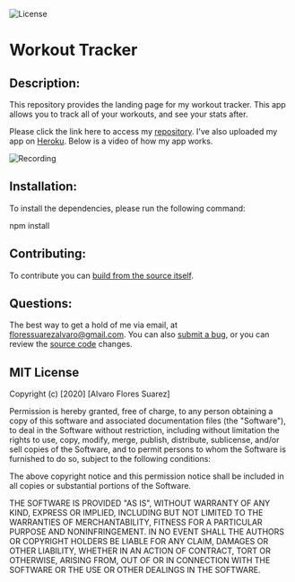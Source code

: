 ![License](https://img.shields.io/badge/License-MIT-green.svg)

# Workout Tracker

## Description:

This repository provides the landing page for my workout tracker. This app allows you to track all of your workouts, and see your stats after.

Please click the link here to access my [repository](https://github.com/floressuarezalvaro/workout_planner). I've also uploaded my app on [Heroku](https://still-sea-00864.herokuapp.com/stats). Below is a video of how my app works.

![Recording](./public/assets/workout.gif)

## Installation:

To install the dependencies, please run the following command:

npm install

## Contributing:

To contribute you can [build from the source itself](https://github.com/floressuarezalvaro/workout_planner/wiki).

## Questions:

The best way to get a hold of me via email, at floressuarezalvaro@gmail.com. You can also [submit a bug](https://github.com/floressuarezalvaro/workout_planner/issues), or you can review the [source code](https://github.com/floressuarezalvaro/workout_planner/pulls) changes.

## MIT License

Copyright (c) [2020] [Alvaro Flores Suarez]

Permission is hereby granted, free of charge, to any person obtaining a copy
of this software and associated documentation files (the "Software"), to deal
in the Software without restriction, including without limitation the rights
to use, copy, modify, merge, publish, distribute, sublicense, and/or sell
copies of the Software, and to permit persons to whom the Software is
furnished to do so, subject to the following conditions:

The above copyright notice and this permission notice shall be included in all
copies or substantial portions of the Software.

THE SOFTWARE IS PROVIDED "AS IS", WITHOUT WARRANTY OF ANY KIND, EXPRESS OR
IMPLIED, INCLUDING BUT NOT LIMITED TO THE WARRANTIES OF MERCHANTABILITY,
FITNESS FOR A PARTICULAR PURPOSE AND NONINFRINGEMENT. IN NO EVENT SHALL THE
AUTHORS OR COPYRIGHT HOLDERS BE LIABLE FOR ANY CLAIM, DAMAGES OR OTHER
LIABILITY, WHETHER IN AN ACTION OF CONTRACT, TORT OR OTHERWISE, ARISING FROM,
OUT OF OR IN CONNECTION WITH THE SOFTWARE OR THE USE OR OTHER DEALINGS IN THE
SOFTWARE.
